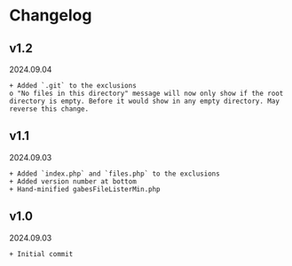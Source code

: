 # Changelog

## v1.2
2024.09.04
```
+ Added `.git` to the exclusions
o "No files in this directory" message will now only show if the root directory is empty. Before it would show in any empty directory. May reverse this change.
```

## v1.1
2024.09.03
```
+ Added `index.php` and `files.php` to the exclusions
+ Added version number at bottom
+ Hand-minified gabesFileListerMin.php 
```

## v1.0
2024.09.03
```
+ Initial commit
```